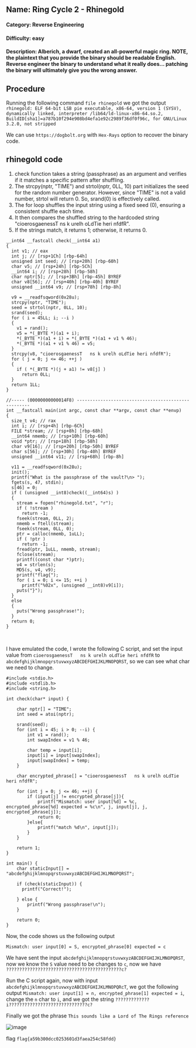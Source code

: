## Name: Ring Cycle 2 - Rhinegold
#### Category: Reverse Engineering
#### Difficulty: easy
#### Description: Alberich, a dwarf, created an all-powerful magic ring. NOTE, the plaintext that you provide the binary should be readable English. Reverse engineer the binary to understand what it really does... patching the binary will ultimately give you the wrong answer. 

## Procedure
Running the following command ```file rhinegold``` we got the output ```rhinegold: ELF 64-bit LSB pie executable, x86-64, version 1 (SYSV), dynamically linked, interpreter /lib64/ld-linux-x86-64.so.2, BuildID[sha1]=a787b10f294e908bd4efa1e92c2989f36df0f96c, for GNU/Linux 3.2.0, not stripped```<br>

We can use ```https://dogbolt.org``` with ```Hex-Rays``` option to recover the binary code.

## rhinegold code 
1) check function takes a string (passphrase) as an argument and verifies if it matches a specific pattern after shuffling.
2) The strcpy(nptr, "TIME") and strtol(nptr, 0LL, 10) part initializes the seed for the random number generator. However, since "TIME" is not a valid number, strtol will return 0. So, srand(0) is effectively called.
3) The for loop shuffles the input string using a fixed seed (0), ensuring a consistent shuffle each time.
4) It then compares the shuffled string to the hardcoded string "cioerosgaenessT ns k urelh oLdTie heri nfdfR".
5) If the strings match, it returns 1; otherwise, it returns 0.

```
__int64 __fastcall check(__int64 a1)
{
  int v1; // eax
  int j; // [rsp+1Ch] [rbp-64h]
  unsigned int seed; // [rsp+20h] [rbp-60h]
  char v5; // [rsp+24h] [rbp-5Ch]
  __int64 i; // [rsp+28h] [rbp-58h]
  char nptr[5]; // [rsp+3Bh] [rbp-45h] BYREF
  char v8[56]; // [rsp+40h] [rbp-40h] BYREF
  unsigned __int64 v9; // [rsp+78h] [rbp-8h]

  v9 = __readfsqword(0x28u);
  strcpy(nptr, "TIME");
  seed = strtol(nptr, 0LL, 10);
  srand(seed);
  for ( i = 45LL; i; --i )
  {
    v1 = rand();
    v5 = *(_BYTE *)(a1 + i);
    *(_BYTE *)(a1 + i) = *(_BYTE *)(a1 + v1 % 46);
    *(_BYTE *)(a1 + v1 % 46) = v5;
  }
  strcpy(v8, "cioerosgaenessT   ns k urelh oLdTie heri nfdfR");
  for ( j = 0; j <= 46; ++j )
  {
    if ( *(_BYTE *)(j + a1) != v8[j] )
      return 0LL;
  }
  return 1LL;
}

//----- (00000000000014F8) ----------------------------------------------------
int __fastcall main(int argc, const char **argv, const char **envp)
{
  size_t v4; // rax
  int i; // [rsp+4h] [rbp-6Ch]
  FILE *stream; // [rsp+8h] [rbp-68h]
  __int64 nmemb; // [rsp+10h] [rbp-60h]
  void *ptr; // [rsp+18h] [rbp-58h]
  char v9[16]; // [rsp+20h] [rbp-50h] BYREF
  char s[56]; // [rsp+30h] [rbp-40h] BYREF
  unsigned __int64 v11; // [rsp+68h] [rbp-8h]

  v11 = __readfsqword(0x28u);
  init();
  printf("What is the passphrase of the vault?\n> ");
  fgets(s, 47, stdin);
  s[46] = 0;
  if ( (unsigned __int8)check((__int64)s) )
  {
    stream = fopen("rhinegold.txt", "r");
    if ( !stream )
      return -1;
    fseek(stream, 0LL, 2);
    nmemb = ftell(stream);
    fseek(stream, 0LL, 0);
    ptr = calloc(nmemb, 1uLL);
    if ( !ptr )
      return -1;
    fread(ptr, 1uLL, nmemb, stream);
    fclose(stream);
    printf((const char *)ptr);
    v4 = strlen(s);
    MD5(s, v4, v9);
    printf("flag{");
    for ( i = 0; i <= 15; ++i )
      printf("%02x", (unsigned __int8)v9[i]);
    puts("}");
  }
  else
  {
    puts("Wrong passphrase!");
  }
  return 0;
}
```
<br>

I have emulated the code, I wrote the following C script, and set the input value from ```cioerosgaenessT   ns k urelh oLdTie heri nfdfR``` to ```abcdefghijklmnopqrstuvwxyzABCDEFGHIJKLMNOPQRST```, so we can see what char we need to change.

```
#include <stdio.h>
#include <stdlib.h>
#include <string.h>

int check(char* input) {
    
    char nptr[] = "TIME";
    int seed = atoi(nptr);

    srand(seed);
    for (int i = 45; i > 0; --i) {
        int v1 = rand();
        int swapIndex = v1 % 46;

        char temp = input[i];
        input[i] = input[swapIndex];
        input[swapIndex] = temp;
    }

    char encrypted_phrase[] = "cioerosgaenessT   ns k urelh oLdTie heri nfdfR";

    for (int j = 0; j <= 46; ++j) {
        if (input[j] != encrypted_phrase[j]){
            printf("Mismatch: user input[%d] = %c, encrypted_phrase[%d] expected = %c\n", j, input[j], j, encrypted_phrase[j]);
            return 0;
        }else{
            printf("match %d\n", input[j]);
        }
    }

    return 1;
}

int main() {
    char staticInput[] = "abcdefghijklmnopqrstuvwxyzABCDEFGHIJKLMNOPQRST";

    if (check(staticInput)) {
      printf("Correct!");
        
    } else {
        printf("Wrong passphrase!\n");
    }

    return 0;
}
```

Now, the code shows us the following output<br>

```
Mismatch: user input[0] = S, encrypted_phrase[0] expected = c
```

We have sent the input ```abcdefghijklmnopqrstuvwxyzABCDEFGHIJKLMNOPQRST```, now we know the ```S``` value need to be changes to ```c```, now we have ```????????????????????????????????????????????c?```

Run the C script again, now with input ```abcdefghijklmnopqrstuvwxyzABCDEFGHIJKLMNOPQRcT```, we got the following output ``` Mismatch: user input[1] = n, encrypted_phrase[1] expected = i ```, change the ```n``` char to ```i```, and we got the string ```?????????????i??????????????????????????????c?```
<br>

Finally we got the phrase ```This sounds like a Lord of The Rings reference```
<br>

![image](https://github.com/sp34rh34d/CTF-writeups/assets/94752464/2b86f44e-3816-4162-ae12-f1b29693482e)

flag ```flag{a59b300dcc0253601d3faea254c58fdd}```




